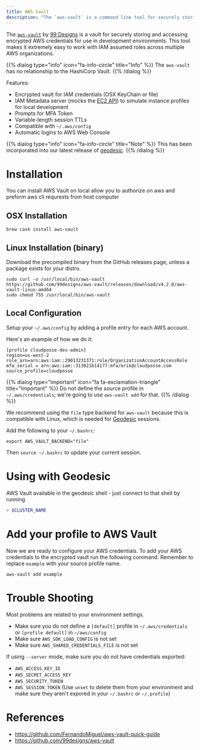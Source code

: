 ```yaml
---
title: AWS Vault
description: "The `aws-vault` is a command line tool for securely storing and accessing encrypted AWS credentials for local development environments. It makes it extremely easy to work with IAM assumed roles across multiple AWS organizations."
---
```


The [`aws-vault`](https://github.com/99designs/aws-vault) by [99 Designs](https://99designs.com/) is a vault for securely storing and accessing encrypted AWS credentials for use in development environments. This tool makes it extremely easy to work with IAM assumed roles across multiple AWS organizations.

{{% dialog type="info" icon="fa-info-circle" title="Info" %}}
The `aws-vault` has no relationship to the HashiCorp Vault.
{{% /dialog %}}

Features:

- Encrypted vault for IAM credentials (OSX KeyChain or file)
- IAM Metadata server (mocks the [EC2 API](https://docs.aws.amazon.com/AWSEC2/latest/UserGuide/ec2-instance-metadata.html)) to simulate instance profiles for local development
- Prompts for MFA Token
- Variable-length session TTLs
- Compatible with `~/.aws/config`
- Automatic logins to AWS Web Console

{{% dialog type="info" icon="fa-info-circle" title="Note" %}}
This has been incorporated into our latest release of [geodesic](https://docs.cloudposse.com/blog/new-major-release-of-geodesic).
{{% /dialog %}}

# Installation

You can install AWS Vault on local allow you to authorize on aws and preform aws cli requrests from host computer

## OSX Installation

```
brew cask install aws-vault
```

## Linux Installation (binary)

Download the precompiled binary from the GitHub releases page, unless a package exists for your distro.

```
sudo curl -o /usr/local/bin/aws-vault https://github.com/99designs/aws-vault/releases/download/v4.2.0/aws-vault-linux-amd64
sudo chmod 755 /usr/local/bin/aws-vault
```

## Local Configuration

Setup your `~/.aws/config` by adding a profile entry for each AWS account.

Here's an example of how we do it:

```
[profile cloudposse-dev-admin]
region=us-west-2
role_arn=arn:aws:iam::29013231371:role/OrganizationAccountAccessRole
mfa_serial = arn:aws:iam::313021614177:mfa/erik@cloudposse.com
source_profile=cloudposse
```

{{% dialog type="important" icon="fa fa-exclamation-triangle" title="Important" %}}
Do not define the source profile in `~/.aws/credentials`; we're going to use `aws-vault add` for that.
{{% /dialog %}}

We recommend using the `file` type backend for `aws-vault` because this is compatible with Linux, which is needed for [Geodesic](/geodesic) sessions.

Add the following to your `~/.bashrc`:

```
export AWS_VAULT_BACKEND="file"
```

Then `source ~/.bashrc` to update your current session.

# Using with Geodesic

AWS Vault available in the geodesic shell - just connect to that shell by running

```bash
> $CLUSTER_NAME
```

# Add your profile to AWS Vault

Now we are ready to configure your AWS credentials. To add your AWS credentials to the encrypted vault run the following command. Remember to replace `example` with your source profile name.

```
aws-vault add example
```

# Trouble Shooting

Most problems are related to your environment settings.

- Make sure you do not define a `[default]` profile in `~/.aws/credentials` or `[profile default]` in `~/aws/config`
- Make sure `AWS_SDK_LOAD_CONFIG` is not set
- Make sure `AWS_SHARED_CREDENTIALS_FILE` is not set

If using `--server` mode, make sure you do not have credentials exported:

- `AWS_ACCESS_KEY_ID`
- `AWS_SECRET_ACCESS_KEY`
- `AWS_SECURITY_TOKEN`
- `AWS_SESSION_TOKEN` (Use `unset` to delete them from your environment and make sure they aren't expored in your `~/.bashrc` or `~/.profile`)

# References

- <https://github.com/FernandoMiguel/aws-vault-quick-guide>
- <https://github.com/99designs/aws-vault>

